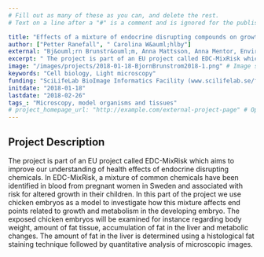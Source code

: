 ```yaml
---
# Fill out as many of these as you can, and delete the rest.
# Text on a line after a "#" is a comment and is ignored for the published page.

title: "Effects of a mixture of endocrine disrupting compounds on growth and metabolism in a chicken embryo model"
author: ["Petter Ranefall", " Carolina W&auml;hlby"]
external: "Bj&ouml;rn Brunstr&ouml;m, Anna Mattsson, Anna Mentor, Environmental toxicology, EBC, Uppsala University"
excerpt: " The project is part of an EU project called EDC-MixRisk which aims to improve our understanding of health effects of endocrine disrupting chemicals. In EDC-MixRisk, a mixture of common chemicals have..."
image: "/images/projects/2018-01-18-BjornBrunstrom2018-1.png" # Image should be pushed to /images/projects/YYYY-MM-DD-projectid/ before
keywords: "Cell biology, Light microscopy"
funding: "SciLifeLab BioImage Informatics Facility (www.scilifelab.se/facilities/bioimage-informatics)"
initdate: "2018-01-18"
lastdate: "2018-02-26"
tags_: "Microscopy, model organisms and tissues"
# project_homepage_url: "http://example.com/external-project-page" # Optional external homepage for this project
---
```


## Project Description
 The project is part of an EU project called EDC-MixRisk which aims to improve our understanding of health effects of endocrine disrupting chemicals. In EDC-MixRisk, a mixture of common chemicals have been identified in blood from pregnant women in Sweden and associated with risk for altered growth in their children. In this part of the project we use chicken embryos as a model to investigate how this mixture affects end points related to growth and metabolism in the developing embryo. The exposed chicken embryos will be examined for instance regarding body weight, amount of fat tissue, accumulation of fat in the liver and metabolic changes. The amount of fat in the liver is determined using a histological fat staining technique followed by quantitative analysis of microscopic images. 

